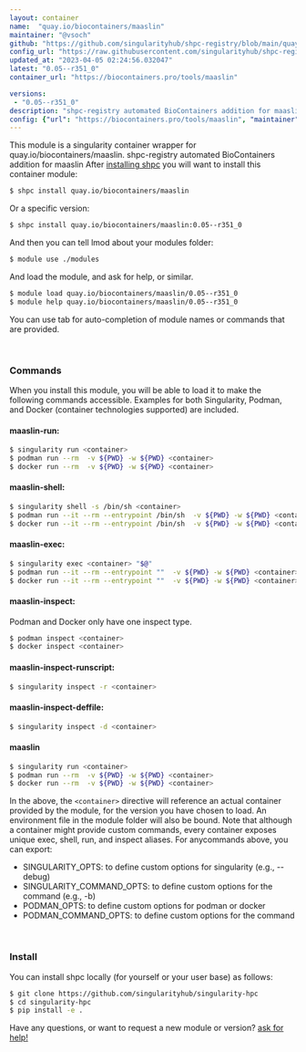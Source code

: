 ```yaml
---
layout: container
name:  "quay.io/biocontainers/maaslin"
maintainer: "@vsoch"
github: "https://github.com/singularityhub/shpc-registry/blob/main/quay.io/biocontainers/maaslin/container.yaml"
config_url: "https://raw.githubusercontent.com/singularityhub/shpc-registry/main/quay.io/biocontainers/maaslin/container.yaml"
updated_at: "2023-04-05 02:24:56.032047"
latest: "0.05--r351_0"
container_url: "https://biocontainers.pro/tools/maaslin"

versions:
 - "0.05--r351_0"
description: "shpc-registry automated BioContainers addition for maaslin"
config: {"url": "https://biocontainers.pro/tools/maaslin", "maintainer": "@vsoch", "description": "shpc-registry automated BioContainers addition for maaslin", "latest": {"0.05--r351_0": "sha256:6a2448683d5899b8e521f49f99372407d3decaf73c2d0d13305b27bec10375fe"}, "tags": {"0.05--r351_0": "sha256:6a2448683d5899b8e521f49f99372407d3decaf73c2d0d13305b27bec10375fe"}, "docker": "quay.io/biocontainers/maaslin"}
---
```


This module is a singularity container wrapper for quay.io/biocontainers/maaslin.
shpc-registry automated BioContainers addition for maaslin
After [installing shpc](#install) you will want to install this container module:


```bash
$ shpc install quay.io/biocontainers/maaslin
```

Or a specific version:

```bash
$ shpc install quay.io/biocontainers/maaslin:0.05--r351_0
```

And then you can tell lmod about your modules folder:

```bash
$ module use ./modules
```

And load the module, and ask for help, or similar.

```bash
$ module load quay.io/biocontainers/maaslin/0.05--r351_0
$ module help quay.io/biocontainers/maaslin/0.05--r351_0
```

You can use tab for auto-completion of module names or commands that are provided.

<br>

### Commands

When you install this module, you will be able to load it to make the following commands accessible.
Examples for both Singularity, Podman, and Docker (container technologies supported) are included.

#### maaslin-run:

```bash
$ singularity run <container>
$ podman run --rm  -v ${PWD} -w ${PWD} <container>
$ docker run --rm  -v ${PWD} -w ${PWD} <container>
```

#### maaslin-shell:

```bash
$ singularity shell -s /bin/sh <container>
$ podman run --it --rm --entrypoint /bin/sh  -v ${PWD} -w ${PWD} <container>
$ docker run --it --rm --entrypoint /bin/sh  -v ${PWD} -w ${PWD} <container>
```

#### maaslin-exec:

```bash
$ singularity exec <container> "$@"
$ podman run --it --rm --entrypoint ""  -v ${PWD} -w ${PWD} <container> "$@"
$ docker run --it --rm --entrypoint ""  -v ${PWD} -w ${PWD} <container> "$@"
```

#### maaslin-inspect:

Podman and Docker only have one inspect type.

```bash
$ podman inspect <container>
$ docker inspect <container>
```

#### maaslin-inspect-runscript:

```bash
$ singularity inspect -r <container>
```

#### maaslin-inspect-deffile:

```bash
$ singularity inspect -d <container>
```



#### maaslin

```bash
$ singularity run <container>
$ podman run --rm  -v ${PWD} -w ${PWD} <container>
$ docker run --rm  -v ${PWD} -w ${PWD} <container>
```


In the above, the `<container>` directive will reference an actual container provided
by the module, for the version you have chosen to load. An environment file in the
module folder will also be bound. Note that although a container
might provide custom commands, every container exposes unique exec, shell, run, and
inspect aliases. For anycommands above, you can export:

 - SINGULARITY_OPTS: to define custom options for singularity (e.g., --debug)
 - SINGULARITY_COMMAND_OPTS: to define custom options for the command (e.g., -b)
 - PODMAN_OPTS: to define custom options for podman or docker
 - PODMAN_COMMAND_OPTS: to define custom options for the command

<br>

### Install

You can install shpc locally (for yourself or your user base) as follows:

```bash
$ git clone https://github.com/singularityhub/singularity-hpc
$ cd singularity-hpc
$ pip install -e .
```

Have any questions, or want to request a new module or version? [ask for help!](https://github.com/singularityhub/singularity-hpc/issues)